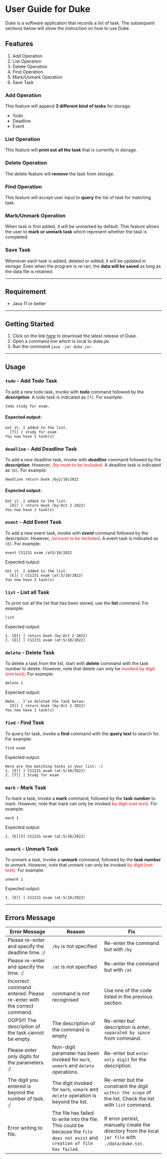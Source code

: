 # User Guide for Duke
Duke is a software application that records a list of task. The subsequent sections below will show the instruction on how to use Duke.

## **Features**
1. Add Operation
2. List Operation
3. Delete Operation
4. Find Operation
5. Mark/Unmark Operation
6. Save Task

### Add Operation
This feature will append **3 different kind of tasks** for storage:
- Todo
- Deadline 
- Event

### List Operation
This feature will **print out all the task** that is currently in storage.

### Delete Operation
The delete feature will **remove** the task from storage.

### Find Operation
This feature will accept user input to **query** the list of task for matching task.

### Mark/Unmark Operation
When task is first added, it will be unmarked by default. This feature allows the user to **mark or unmark task** which represent whether the task is completed.

### Save Task
Whenever each task is added, deleted or edited, it will be updated in storage. Even when the program is re-ran, the **data will be saved** as long as the data file is retained.

---
## Requirement
- Java 11 or better
---
## Getting Started

1. Click on the link [here](https://github.com/wilsonngja/ip/releases) to download the latest release of Duke.
2. Open a command line which is local to duke.jar.
3. Run the command `java -jar duke.jar`.
---
## Usage
### `todo` - Add **Todo** Task
To add a new todo task, invoke with ***todo*** command followed by the ***description***. A todo task is indicated as `[T]`. For example:
```
todo study for exam.
```
#### Expected output:
```
Got it. I added to the list.
  [T][ ] study for exam
You now have 1 task(s)
```

### `deadline` - Add **Deadline** Task
To add a new deadline task, invoke with ***deadline*** command followed by the ***description***. However, <span style="color:#e65c5c">**/by must to be included**</span>. A deadline task is indicated as `[D]`. For example:
```
deadline return book /by2/10/2022
```
#### Expected output:
```
Got it. I added to the list.
  [D][ ] return book (by:Oct 2 2022)
You now have 1 task(s)
```

### `event` - Add **Event** Task
To add a new event task, invoke with ***event*** command followed by the description. However, <span style="color:#e65c5c">**/at must to be included**</span>. A event task is indicated as `[E]`.
For example:
```
event CS1231 exam /at5/10/2022
```
Expected output:
```
Got it. I added to the list.
  [E][ ] CS1231 exam (at:5/10/2022)
You now have 2 task(s)
```
### `list` - **List** all Task
To print out all the list that has been stored, use the **list** command. For example:
```
list
```
Expected output:
```
1. [D][ ] return book (by:Oct 2 2022)
2. [E][ ] CS1231 exam (at:5/10/2022)
```

### `delete` - **Delete** Task
To delete a task from the list, start with **delete** command with the task number to delete. However, note that delete can only be  <span style="color:#e65c5c">**invoked by digit (not text)**</span>. For example:
```
delete 1
```
Expected output:
```
Hehe... I've deleted the task below: 
  [D][ ] return book (by:Oct 2 2022)
You now have 1 task(s)
```

### `find` - **Find** Task
To query for task, invoke a **find** command with the **query text** to search for. For example: 
```
find exam
```
Expected output:
```
Here are the matching tasks in your list: :)
1. [E][ ] CS1231 exam (at:5/10/2022)
2. [T][ ] Study for exam
```

### `mark` - **Mark** Task
To mark a task, invoke a **mark** command, followed by the **task number** to mark. However, note that mark can only be invoked <span style="color:#e65c5c">**by digit (not text)**</span>. For example:
```
mark 1
```
Expected output:
```
1. [E][X] CS1231 exam (at:5/10/2022)
```  

### `unmark` - **Unmark** Task
To unmark a task, invoke a **unmark** command, followed by the **task number** to unmark. However, note that unmark can only be invoked <span style="color:#e65c5c">**by digit (not text)**</span>. For example:
```
unmark 1
```
Expected output:
```
1. [E][ ] CS1231 exam (at:5/10/2022)
```

---

## Errors Message

| Error Message | Reason | Fix |
| ----------- | ------------- |---- |
| Please re-enter and specify the deadline time. :/ | `/by` is not specified | Re-enter the command but with `/by` |
| Please re-enter and specify the time. :/ | `/at` is not specified  | Re-enter the command but with `/at` |
|Incorrect command entered. Please re-enter with the correct command.|command is not recognised|Use one of the code listed in the previous section.
|OOPS!!! The description of the task cannot be empty.| The description of the command is empty| Re-enter but description is enter, `separated by space` from command.|
|Please enter only digits for the parameters. :/|Non-digit parameter has been invoked for `mark`, `unmark` and `delete` operations. | Re-enter but `enter only digit` for the description.|
|The digit you entered is beyond the number of task. :/|The digit invoked for `mark`, `unmark` and `delete` operation is beyond the list.| Re-enter but the constraint the digit `within the scope` of the list. Check the list with `list` command.|
|Error writing to file.| The file has failed to write into the file. This could be because the `file does not exist` and `creation of file has failed`.| If error persist, manually create the directory from the local `jar file` with `./data/duke.txt`. 
